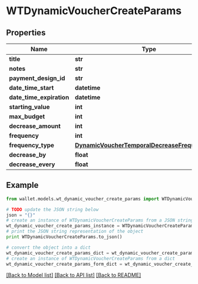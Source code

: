 # WTDynamicVoucherCreateParams


## Properties

Name | Type | Description | Notes
------------ | ------------- | ------------- | -------------
**title** | **str** |  | 
**notes** | **str** |  | 
**payment_design_id** | **str** |  | 
**date_time_start** | **datetime** |  | 
**date_time_expiration** | **datetime** |  | 
**starting_value** | **int** |  | 
**max_budget** | **int** |  | 
**decrease_amount** | **int** |  | 
**frequency** | **int** |  | 
**frequency_type** | [**DynamicVoucherTemporalDecreaseFrequencyType**](DynamicVoucherTemporalDecreaseFrequencyType.md) |  | 
**decrease_by** | **float** |  | [optional] 
**decrease_every** | **float** |  | [optional] 

## Example

```python
from wallet.models.wt_dynamic_voucher_create_params import WTDynamicVoucherCreateParams

# TODO update the JSON string below
json = "{}"
# create an instance of WTDynamicVoucherCreateParams from a JSON string
wt_dynamic_voucher_create_params_instance = WTDynamicVoucherCreateParams.from_json(json)
# print the JSON string representation of the object
print WTDynamicVoucherCreateParams.to_json()

# convert the object into a dict
wt_dynamic_voucher_create_params_dict = wt_dynamic_voucher_create_params_instance.to_dict()
# create an instance of WTDynamicVoucherCreateParams from a dict
wt_dynamic_voucher_create_params_form_dict = wt_dynamic_voucher_create_params.from_dict(wt_dynamic_voucher_create_params_dict)
```
[[Back to Model list]](../README.md#documentation-for-models) [[Back to API list]](../README.md#documentation-for-api-endpoints) [[Back to README]](../README.md)


